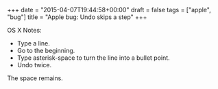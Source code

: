 +++
date = "2015-04-07T19:44:58+00:00"
draft = false
tags = ["apple", "bug"]
title = "Apple bug: Undo skips a step"
+++
<p>OS X Notes:</p>

<ul><li>Type a line.</li>
<li>Go to the beginning.</li>
<li>Type asterisk-space to turn the line into a bullet point.</li>
<li>Undo twice.</li>
</ul><p>The space remains.</p>
